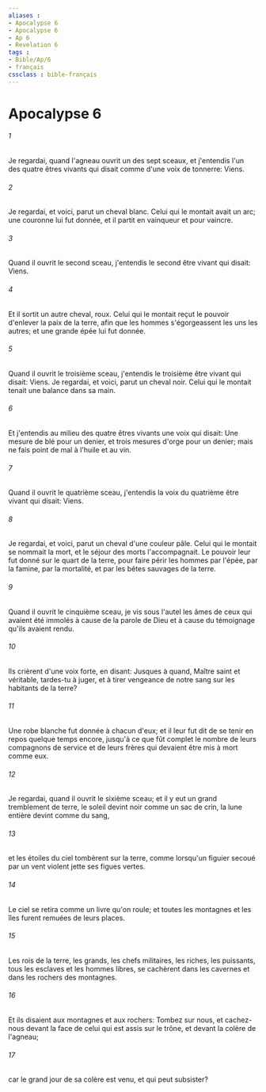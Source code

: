 ```yaml
---
aliases : 
- Apocalypse 6
- Apocalypse 6
- Ap 6
- Revelation 6
tags : 
- Bible/Ap/6
- français
cssclass : bible-français
---
```


# Apocalypse 6

###### 1
Je regardai, quand l'agneau ouvrit un des sept sceaux, et j'entendis l'un des quatre êtres vivants qui disait comme d'une voix de tonnerre: Viens.
###### 2
Je regardai, et voici, parut un cheval blanc. Celui qui le montait avait un arc; une couronne lui fut donnée, et il partit en vainqueur et pour vaincre.
###### 3
Quand il ouvrit le second sceau, j'entendis le second être vivant qui disait: Viens.
###### 4
Et il sortit un autre cheval, roux. Celui qui le montait reçut le pouvoir d'enlever la paix de la terre, afin que les hommes s'égorgeassent les uns les autres; et une grande épée lui fut donnée.
###### 5
Quand il ouvrit le troisième sceau, j'entendis le troisième être vivant qui disait: Viens. Je regardai, et voici, parut un cheval noir. Celui qui le montait tenait une balance dans sa main.
###### 6
Et j'entendis au milieu des quatre êtres vivants une voix qui disait: Une mesure de blé pour un denier, et trois mesures d'orge pour un denier; mais ne fais point de mal à l'huile et au vin.
###### 7
Quand il ouvrit le quatrième sceau, j'entendis la voix du quatrième être vivant qui disait: Viens.
###### 8
Je regardai, et voici, parut un cheval d'une couleur pâle. Celui qui le montait se nommait la mort, et le séjour des morts l'accompagnait. Le pouvoir leur fut donné sur le quart de la terre, pour faire périr les hommes par l'épée, par la famine, par la mortalité, et par les bêtes sauvages de la terre.
###### 9
Quand il ouvrit le cinquième sceau, je vis sous l'autel les âmes de ceux qui avaient été immolés à cause de la parole de Dieu et à cause du témoignage qu'ils avaient rendu.
###### 10
Ils crièrent d'une voix forte, en disant: Jusques à quand, Maître saint et véritable, tardes-tu à juger, et à tirer vengeance de notre sang sur les habitants de la terre?
###### 11
Une robe blanche fut donnée à chacun d'eux; et il leur fut dit de se tenir en repos quelque temps encore, jusqu'à ce que fût complet le nombre de leurs compagnons de service et de leurs frères qui devaient être mis à mort comme eux.
###### 12
Je regardai, quand il ouvrit le sixième sceau; et il y eut un grand tremblement de terre, le soleil devint noir comme un sac de crin, la lune entière devint comme du sang,
###### 13
et les étoiles du ciel tombèrent sur la terre, comme lorsqu'un figuier secoué par un vent violent jette ses figues vertes.
###### 14
Le ciel se retira comme un livre qu'on roule; et toutes les montagnes et les îles furent remuées de leurs places.
###### 15
Les rois de la terre, les grands, les chefs militaires, les riches, les puissants, tous les esclaves et les hommes libres, se cachèrent dans les cavernes et dans les rochers des montagnes.
###### 16
Et ils disaient aux montagnes et aux rochers: Tombez sur nous, et cachez-nous devant la face de celui qui est assis sur le trône, et devant la colère de l'agneau;
###### 17
car le grand jour de sa colère est venu, et qui peut subsister?
